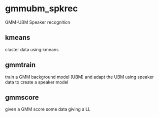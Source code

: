 # gmmubm_spkrec

GMM-UBM Speaker recognition

kmeans
------
cluster data using kmeans

gmmtrain
--------
train a GMM background model (UBM) and adapt the UBM using speaker data to create a speaker model

gmmscore
--------
given a GMM score some data giving a LL

